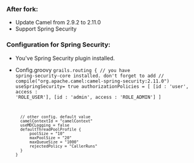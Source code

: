 ### After fork:

* Update Camel from 2.9.2 to 2.11.0
* Support Spring Security

### Configuration for Spring Security:

* You've Spring Security plugin installed.
* Config.groovy
<code>grails.routing {
      	// you have spring-security-core installed. don't forget to add
      	// compile("org.apache.camel:camel-spring-security:2.11.0")
      	useSpringSecurity= true
      	authorizationPolicies = [
      		[id : 'user', access : 'ROLE_USER'],
      		[id : 'admin', access : 'ROLE_ADMIN']
      	]

      	// other config. default value
      	camelContextId = "camelContext"
      	useMDCLogging = false
      	defaultThreadPoolProfile {
      		poolSize = "10"
      		maxPoolSize = "20"
      		maxQueueSize = "1000"
      		rejectedPolicy = "CallerRuns"
      	}
      }
</code>

